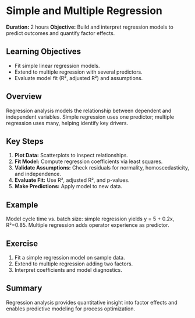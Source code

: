 # Simple and Multiple Regression

**Duration:** 2 hours
**Objective:** Build and interpret regression models to predict outcomes and quantify factor effects.

## Learning Objectives
- Fit simple linear regression models.  
- Extend to multiple regression with several predictors.  
- Evaluate model fit (R², adjusted R²) and assumptions.

## Overview
Regression analysis models the relationship between dependent and independent variables. Simple regression uses one predictor; multiple regression uses many, helping identify key drivers.

## Key Steps
1. **Plot Data:** Scatterplots to inspect relationships.  
2. **Fit Model:** Compute regression coefficients via least squares.  
3. **Validate Assumptions:** Check residuals for normality, homoscedasticity, and independence.  
4. **Evaluate Fit:** Use R², adjusted R², and p-values.  
5. **Make Predictions:** Apply model to new data.

## Example
Model cycle time vs. batch size: simple regression yields y = 5 + 0.2x, R²=0.85. Multiple regression adds operator experience as predictor.

## Exercise
1. Fit a simple regression model on sample data.  
2. Extend to multiple regression adding two factors.  
3. Interpret coefficients and model diagnostics.

## Summary
Regression analysis provides quantitative insight into factor effects and enables predictive modeling for process optimization.